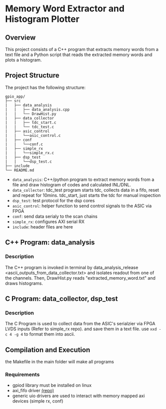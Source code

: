 # Memory Word Extractor and Histogram Plotter

## Overview

This project consists of a C++ program that extracts memory words from a text file and a Python script that reads the extracted memory words and plots a histogram.

## Project Structure
The project has the following structure:
```
gpio_app/
├── src
|   ├── data_analysis
|   |   ├── data_analysis.cpp
|   |   └── DrawHist.py
|   ├── data_collector
|   |   ├── tdc_start.c
|   |   └── tdc_test.c
|   ├── asic_control  
|   |   └──asic_control.c
|   ├── conf
|   |   └──conf.c
|   ├── simple_rx 
|   |   └──simple_rx.c
|   ├── dsp_test
|   |   └──dsp_test.c
├── include
└── README.md
```
- `data_analysis`: C++/python program to extract memory words from a file and draw histogram of codes and calculated INL/DNL.
- `data_collector`: tdc_test program starts tdc, collects data in a fifo, reset and repeat for 10mins. tdc_start, just starts the tdc for manual inspection
- `dsp_test`: test protocol for the dsp cores
- `asic_control`: helper function to send control signals to the ASIC via FPGA
- `conf`: send data serialy to the scan chains
- `simple_rx`: configures AXI serial RX
- `include`: header files are here

## C++ Program: data_analysis

### Description

The C++ program is invoked in terminal by data_analysis_release <ascii_outputs_from_data_collector.txt> <number of packet to extract> and isolates readout from one of the channels. Then, DrawHist.py reads "extracted_memory_word.txt" and draws histograms.

## C Program: data_collector, dsp_test

### Description
The C Program is used to collect data from the ASIC's serialzier via FPGA LVDS inputs (Refer to simple_rx repo). and save them in a text file. use `xxd -c 4 -g 4` to format them into ascii. 

## Compilation and Execution

the Makefile in the main folder will make all programs

### Requirements

- gpiod library must be installed on linux
- axi_fifo driver [(repo)](https://github.com/jacobfeder/axisfifo/tree/master)
- generic uio drivers are used to interact with memory mapped axi devices (simple rx, conf)